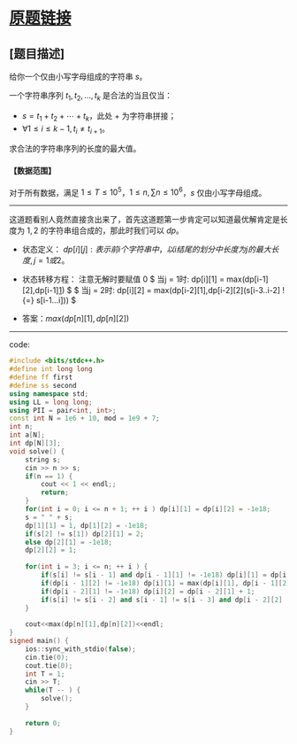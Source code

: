 # [原题链接](https://www.luogu.com.cn/problem/P10841?contestId=186933)


## [题目描述]

给你一个仅由小写字母组成的字符串 $s$。

一个字符串序列 $t_1, t_2, \ldots, t_k$ 是合法的当且仅当：

- $s = t_1 + t_2 + \cdots + t_k$，此处 $+$ 为字符串拼接；
- $\forall 1 \le i \le k - 1, t_i \ne t_{i + 1}$。

求合法的字符串序列的长度的最大值。


#### 【数据范围】

对于所有数据，满足 $1 \le T \le 10^5$，$1 \le n, \sum n \le 10^6$，$s$ 仅由小写字母组成。


---

这道题看别人竟然直接贪出来了，首先这道题第一步肯定可以知道最优解肯定是长度为 $1,2$ 的字符串组合成的，那此时我们可以 $dp$。

* 状态定义：
$dp[i][j]: 表示前i个字符串中，以i结尾的划分中长度为j的最大长度, j=1或2。$

* 状态转移方程：
注意无解时要赋值 $0$
$
  当j = 1时:
  dp[i][1] = max(dp[i-1][2],dp[i-1][1](s[i]!{=}s[i-1]))
$
$
  当j = 2时:
  dp[i][2] = max(dp[i-2][1],dp[i-2][2](s[i-3..i-2] !{=} s[i-1...i])) 
$

* 答案：$max(dp[n][1],dp[n][2])$

---
code:

```cpp
#include <bits/stdc++.h>
#define int long long 
#define ff first 
#define ss second 
using namespace std; 
using LL = long long;
using PII = pair<int, int>; 
const int N = 1e6 + 10, mod = 1e9 + 7;  
int n; 
int a[N]; 
int dp[N][3];  
void solve() {
    string s; 
    cin >> n >> s;
    if(n == 1) {
        cout << 1 << endl;;
        return; 
    }
    for(int i = 0; i <= n + 1; ++ i ) dp[i][1] = dp[i][2] = -1e18; 
    s = " " + s; 
    dp[1][1] = 1, dp[1][2] = -1e18; 
    if(s[2] != s[1]) dp[2][1] = 2;
    else dp[2][1] = -1e18; 
    dp[2][2] = 1; 
    
    for(int i = 3; i <= n; ++ i ) {
        if(s[i] != s[i - 1] and dp[i - 1][1] != -1e18) dp[i][1] = dp[i - 1][1] + 1;
        if(dp[i - 1][2] != -1e18) dp[i][1] = max(dp[i][1], dp[i - 1][2] + 1); 
        if(dp[i - 2][1] != -1e18) dp[i][2] = dp[i - 2][1] + 1; 
        if(s[i] != s[i - 2] and s[i - 1] != s[i - 3] and dp[i - 2][2] != -1e18) dp[i][2] = max(dp[i][2], dp[i - 2][2] + 1); 
    }
    
    cout<<max(dp[n][1],dp[n][2])<<endl;
}
signed main() {
    ios::sync_with_stdio(false); 
    cin.tie(0); 
    cout.tie(0); 
    int T = 1; 
    cin >> T; 
    while(T -- ) {
        solve(); 
    }
    
    return 0;  
}
```
